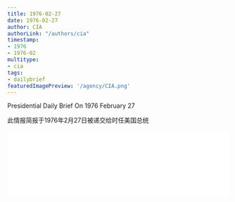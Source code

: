 ```yaml
---
title: 1976-02-27
date: 1976-02-27
author: CIA 
authorLink: "/authors/cia"
timestamp: 
- 1976
- 1976-02
multitype: 
- cia
tags: 
- dailybrief
featuredImagePreview: '/agency/CIA.png'
---
```



Presidential Daily Brief On 1976 February 27

此情报简报于1976年2月27日被递交给时任美国总统

<!--more-->





<div id="over" style="width:100%; overflow:hidden"> <iframe id="sFrame" name="sFrame" frameborder="no" border="0"  allowfullscreen marginwidth="0" scrolling="no" src = " /CIA/1976-02-27.html "  style = " position:absulute; width: 806px; top: 300;" > </iframe> </div>
